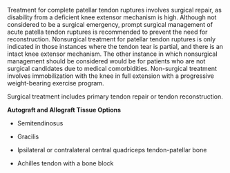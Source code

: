 Treatment for complete patellar tendon ruptures involves surgical repair, as disability from a deficient knee extensor mechanism is high. Although not considered to be a surgical emergency, prompt surgical management of acute patella tendon ruptures is recommended to prevent the need for reconstruction. Nonsurgical treatment for patellar tendon ruptures is only indicated in those instances where the tendon tear is partial, and there is an intact knee extensor mechanism. The other instance in which nonsurgical management should be considered would be for patients who are not surgical candidates due to medical comorbidities. Non-surgical treatment involves immobilization with the knee in full extension with a progressive weight-bearing exercise program.

Surgical treatment includes primary tendon repair or tendon reconstruction.

**Autograft and Allograft Tissue Options**

- Semitendinosus

- Gracilis

- Ipsilateral or contralateral central quadriceps tendon-patellar bone

- Achilles tendon with a bone block